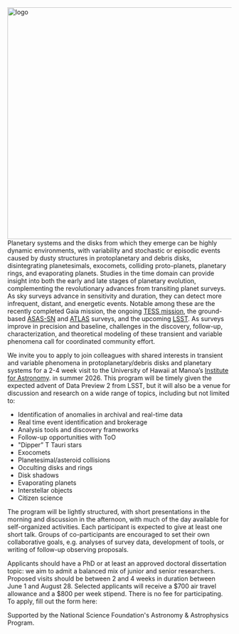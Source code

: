 <html>
<head>
<style>
.image-left {
  float: left;
  margin-right: 15px; /* Adds some space between the image and the text */
}
</style>
</head>
<link rel="icon" href="images/favicon.ico" type="image/x-icon" /> <link rel="shortcut icon" href="favicon.ico" type="image/x-icon" />
<link rel="stylesheet" href="https://cdn.rawgit.com/jpswalsh/academicons/master/css/academicons.min.css">
<body id="top">

<img src="../images/epseta.jpg" width=520 height=520 alt="logo" class="image-left">
<!-- Header -->

<!-- Main -->
<div id="main">

<section id="one">
<!-- <h2>Research Projects</h2>
--><div class="row">
<p>Planetary systems and the disks from which they emerge can be highly dynamic environments, with variability and stochastic or episodic events caused by dusty structures in protoplanetary and debris disks, disintegrating planetesimals, exocomets, colliding proto-planets, planetary rings, and evaporating planets.  Studies in the time domain can provide insight into both the early and late stages of planetary evolution, complementing the revolutionary advances from transiting planet surveys.  As sky surveys advance in sensitivity and duration, they can detect more infrequent, distant, and energetic events. Notable among these are the recently completed Gaia mission, the ongoing <a href="https://tess.mit.edu">TESS mission</a>, the ground-based <a href="https://www.astronomy.ohio-state.edu/asassn/">ASAS-SN</a> and <a href="https://atlas.fallingstar.com/">ATLAS</a> surveys, and the upcoming <a href="https://www.lsst.org/">LSST</a>. As surveys improve in precision and baseline, challenges in the discovery, follow-up, characterization, and theoretical modeling of these transient and variable phenomena call for coordinated community effort.</p> 
  
<p>We invite you to apply to join colleagues with shared interests in transient and variable phenomena in protoplanetary/debris disks and planetary systems for a 2-4 week visit to the University of Hawaii at Manoa’s <a href="https://www.ifa.hawaii.edu">Institute for Astronomy</a>. in summer 2026.  This program will be timely given the expected advent of Data Preview 2 from LSST, but it will also be a venue for discussion and research on a wide range of topics, including but not limited to:</p>

<ul>
<li>Identification of anomalies in archival and real-time data</li>
<li>Real time event identification and brokerage</li>
<li>Analysis tools and discovery frameworks</li>
<li>Follow-up opportunities with ToO</li>
<li>"Dipper” T Tauri stars</li>
<li>Exocomets</li>
<li>Planetesimal/asteroid collisions</li>
<li>Occulting disks and rings</li>
<li>Disk shadows </li>
<li>Evaporating planets</li>
<li>Interstellar objects</li>
<li>Citizen science</li>
</ul>

<p>The program will be lightly structured, with short presentations in the morning and discussion in the afternoon, with much of the day available for self-organized activities.  Each participant is expected to give at least one short talk.  Groups of co-participants are encouraged to set their own collaborative goals, e.g. analyses of survey data, development of tools, or writing of follow-up observing proposals.</p>

<p>Applicants should have a PhD or at least an approved doctoral dissertation topic: we aim to admit a balanced mix of junior and senior researchers.  Proposed visits should be between 2 and 4 weeks in duration between June 1 and August 28.  Selected applicants will receive a $700 air travel allowance and a $800 per week stipend.   There is no fee for participating.  To apply, fill out the form here:</p>

<p>Supported by the National Science Foundation's Astronomy & Astrophysics Program.</p>
